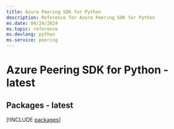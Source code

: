 ```yaml
---
title: Azure Peering SDK for Python
description: Reference for Azure Peering SDK for Python
ms.date: 04/24/2024
ms.topic: reference
ms.devlang: python
ms.service: peering
---
```

# Azure Peering SDK for Python - latest
## Packages - latest
[!INCLUDE [packages](peering-index.md)]